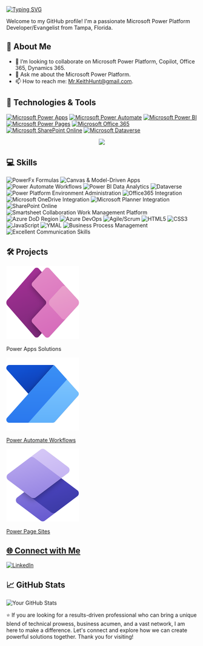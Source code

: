 [![Typing SVG](https://readme-typing-svg.herokuapp.com?font=Anek+Odia&pause=1000&color=F7A304&background=E9E9E900&random=false&width=435&lines=Hi!+I'm+Keith+Hunt!+😎✌)](https://git.io/typing-svg)

 Welcome to my GitHub profile! I'm a passionate Microsoft Power Platform Developer/Evangelist from Tampa, Florida.

## 🚀 About Me

- 👯 I’m looking to collaborate on Microsoft Power Platform, Copilot, Office 365, Dynamics 365.
- 💬 Ask me about the Microsoft Power Platform.
- 📫 How to reach me: Mr.KeithHunt@gmail.com.


## 🔧 Technologies & Tools

[![Microsoft Power Apps](https://img.shields.io/badge/Power%20Apps-%230078D4.svg?style=for-the-badge&logo=microsoft-powerapps&logoColor=white)](https://powerapps.microsoft.com/)
[![Microsoft Power Automate](https://img.shields.io/badge/Power%20Automate-%230078D4.svg?style=for-the-badge&logo=microsoft-powerautomate&logoColor=white)](https://flow.microsoft.com/)
[![Microsoft Power BI](https://img.shields.io/badge/Power%20BI-%23F2C811.svg?style=for-the-badge&logo=microsoft-powerbi&logoColor=white)](https://powerbi.microsoft.com/)
[![Microsoft Power Pages](https://img.shields.io/badge/Power%20Pages-%2344A4EF.svg?style=for-the-badge&logo=microsoft&logoColor=white)](https://www.microsoft.com/)
[![Microsoft Office 365](https://img.shields.io/badge/Office%20365-%23D83B01.svg?style=for-the-badge&logo=microsoft-office&logoColor=white)](https://www.microsoft.com/en-us/microsoft-365/)
[![Microsoft SharePoint Online](https://img.shields.io/badge/SharePoint%20Online-%23276DC3.svg?style=for-the-badge&logo=microsoft-sharepoint&logoColor=white)](https://sharepoint.microsoft.com/)
[![Microsoft Dataverse](https://img.shields.io/badge/Dataverse-%230075FF.svg?style=for-the-badge&logo=microsoft-dataverse&logoColor=white)](https://powerplatform.microsoft.com/dataverse/)
<p align="center">
  <a href="https://skillicons.dev">
    <img src="https://skillicons.dev/icons?i=js,html,css,ansible,atom,bootstrap,svg,vscode" />
  </a>
</p>

## 💻 Skills

![PowerFx Formulas](https://img.shields.io/badge/PowerFx-Intermediate-green) 
![Canvas & Model-Driven Apps](https://img.shields.io/badge/Canvas_&_Model--Driven_Apps-Intermediate-green)
![Power Automate Workflows](https://img.shields.io/badge/Power_Automate_Workflows-Intermediate-green)
![Power BI Data Analytics](https://img.shields.io/badge/Power_BI_Data_Analytics-Intermediate-green)
![Dataverse](https://img.shields.io/badge/Dataverse-Intermediate-green)
![Power Platform Environment Administration](https://img.shields.io/badge/Power_Platform_Environment_Administration-Intermediate-green)
![Office365 Integration](https://img.shields.io/badge/Office365_Integration-Intermediate-green)
![Microsoft OneDrive Integration](https://img.shields.io/badge/Microsoft_OneDrive_Integration-Intermediate-green)
![Microsoft Planner Integration](https://img.shields.io/badge/Microsoft_Planner_Integration-Intermediate-green)
![SharePoint Online](https://img.shields.io/badge/SharePoint_Online-Intermediate-green)
![Smartsheet Collaboration Work Management Platform](https://img.shields.io/badge/Smartsheet_Collaboration_Work_Management_Platform-Intermediate-green)
![Azure DoD Region](https://img.shields.io/badge/Azure_DoD_Region-Intermediate-green)
![Azure DevOps](https://img.shields.io/badge/Azure_DevOps-Intermediate-green)
![Agile/Scrum](https://img.shields.io/badge/Agile_Scrum-Intermediate-green)
![HTML5](https://img.shields.io/badge/HTML5-Beginner-yellow) 
![CSS3](https://img.shields.io/badge/CSS3-Beginner-yellow) 
![JavaScript](https://img.shields.io/badge/JavaScript-Beginner-yellow) 
![YMAL](https://img.shields.io/badge/YMAL-Beginner-yellow)
![Business Process Management](https://img.shields.io/badge/Business_Process_Management-Expert-blue)
![Excellent Communication Skills](https://img.shields.io/badge/Excellent_Communication_Skills-Expert-blue)


## 🛠️ Projects

<div id="carouselExampleSlidesOnly" class="carousel slide" data-ride="carousel">
  <div class="carousel-inner">
    <div class="carousel-item">
      <img src="https://github.com/MrKeithHunt/MrKeithHunt/blob/Images/PowerApps_scalable.svg" alt="...">
     <div class="carousel-caption d-none d-md-block">
    <p>Power Apps Solutions</p>
  </div>
</div>
    <div class="carousel-item">
     <a href="https://www.youtube.com/" target="_blank">
      <img class="d-block w-100" src="https://github.com/MrKeithHunt/MrKeithHunt/blob/Images/PowerAutomate_scalable.svg" alt="Power Automate Workflows">
    <div class="carousel-caption d-none d-md-block">
    <p>Power Automate Workflows</p>
  </div>
    </div>
    <div class="carousel-item">
      <img class="d-block w-100" src="https://github.com/MrKeithHunt/MrKeithHunt/blob/Images/PowerPages_scalable.svg" alt="Power Pages Sites"
    <div class="carousel-caption d-none d-md-block">
    <p>Power Page Sites</p>
  </div>
       </div>
  </div>
</div>

  
## 🌐 Connect with Me

<p align="left">
  <a href="https://www.linkedin.com/in/mrkeithhunt?lipi=urn%3Ali%3Apage%3Ad_flagship3_profile_view_base_contact_details%3BOCDZk6n6SB%2BTjr2pW4g%2Fnw%3D%3D" target="_blank">
    <img src="https://skillicons.dev/icons?i=linkedin" alt="LinkedIn" />
  </a>
</p>

## 📈 GitHub Stats

![Your GitHub Stats](https://github-readme-stats.vercel.app/api?username=mrkeithhunt&show_icons=true&theme=gruvbox)


⭐️ If you are looking for a results-driven professional who can bring a unique blend of technical prowess, business acumen, and a vast network, I am here to make a difference. Let's connect and explore how we can create powerful solutions together. Thank you for visiting! 



